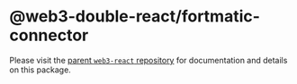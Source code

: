 # @web3-double-react/fortmatic-connector

Please visit the [parent `web3-react` repository](https://github.com/NoahZinsmeister/web3-react) for documentation and details on this package.
